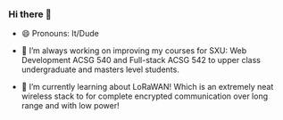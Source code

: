 ### Hi there 👋

- 😄 Pronouns: It/Dude

- 🔭 I’m always working on improving my courses for SXU: Web Development ACSG 540 and Full-stack ACSG 542 to upper class undergraduate and masters level students.

- 🌱 I’m currently learning about LoRaWAN! Which is an extremely neat wireless stack to for complete encrypted communication over long range and with low power!

<!--
**jbanahan/jbanahan** is a ✨ _special_ ✨ repository because its `README.md` (this file) appears on your GitHub profile.

Here are some ideas to get you started:

- 📫 How to reach me: ...
- 🤔 I’m looking for help with career growth and opportunities. 
- ⚡ Fun fact: ...
-->
